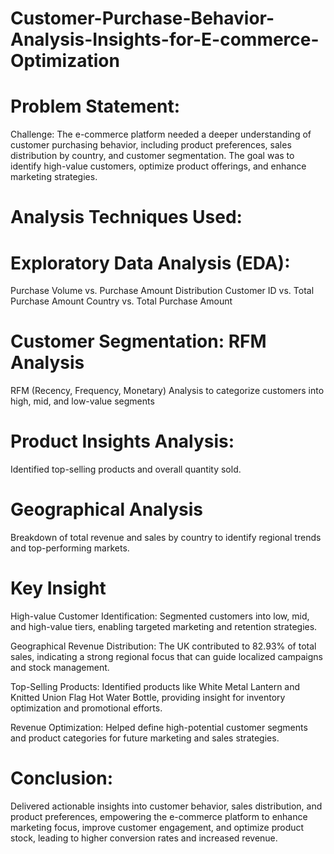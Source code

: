 # Customer-Purchase-Behavior-Analysis-Insights-for-E-commerce-Optimization

# Problem Statement:
  Challenge: The e-commerce platform needed a deeper understanding of customer purchasing behavior, including product preferences, sales distribution by country, and customer segmentation. The goal was to identify high-value customers, optimize product offerings, and enhance marketing strategies.

# Analysis Techniques Used:
# Exploratory Data Analysis (EDA):
  Purchase Volume vs. Purchase Amount Distribution
  Customer ID vs. Total Purchase Amount
  Country vs. Total Purchase Amount
# Customer Segmentation: RFM Analysis
   RFM (Recency, Frequency, Monetary) Analysis to categorize customers into high, mid, and low-value segments

# Product Insights Analysis: 
  Identified top-selling products and overall quantity sold.

# Geographical Analysis
   Breakdown of total revenue and sales by country to identify regional trends and top-performing markets.


# Key Insight

High-value Customer Identification: 
   Segmented customers into low, mid, and high-value tiers, enabling targeted marketing and retention strategies.

Geographical Revenue Distribution:
  The UK contributed to 82.93% of total sales, indicating a strong regional focus that can guide localized campaigns and stock management.

Top-Selling Products:
  Identified products like White Metal Lantern and Knitted Union Flag Hot Water Bottle, providing insight for inventory optimization and promotional efforts.

Revenue Optimization: 
  Helped define high-potential customer segments and product categories for future marketing and sales strategies. 


  # Conclusion:
 
  Delivered actionable insights into customer behavior, sales distribution, and product preferences, empowering the e-commerce platform to enhance marketing focus, improve customer engagement, and optimize product stock, leading to higher conversion rates and increased revenue.
